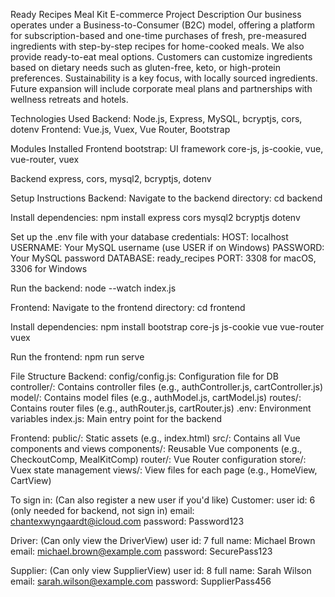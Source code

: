 Ready Recipes Meal Kit E-commerce
Project Description
Our business operates under a Business-to-Consumer (B2C) model, offering a platform for subscription-based and one-time purchases of fresh, pre-measured ingredients with step-by-step recipes for home-cooked meals. We also provide ready-to-eat meal options. Customers can customize ingredients based on dietary needs such as gluten-free, keto, or high-protein preferences. Sustainability is a key focus, with locally sourced ingredients. Future expansion will include corporate meal plans and partnerships with wellness retreats and hotels.

Technologies Used
Backend: Node.js, Express, MySQL, bcryptjs, cors, dotenv
Frontend: Vue.js, Vuex, Vue Router, Bootstrap

Modules Installed
Frontend
bootstrap: UI framework
core-js, js-cookie, vue, vue-router, vuex

Backend
express, cors, mysql2, bcryptjs, dotenv

Setup Instructions
Backend:
Navigate to the backend directory:
cd backend

Install dependencies:
npm install express cors mysql2 bcryptjs dotenv

Set up the .env file with your database credentials:
HOST: localhost
USERNAME: Your MySQL username (use USER if on Windows)
PASSWORD: Your MySQL password
DATABASE: ready_recipes
PORT: 3308 for macOS, 3306 for Windows

Run the backend:
node --watch index.js

Frontend:
Navigate to the frontend directory:
cd frontend

Install dependencies:
npm install bootstrap core-js js-cookie vue vue-router vuex

Run the frontend:
npm run serve

File Structure
Backend:
config/config.js: Configuration file for DB
controller/: Contains controller files (e.g., authController.js, cartController.js)
model/: Contains model files (e.g., authModel.js, cartModel.js)
routes/: Contains router files (e.g., authRouter.js, cartRouter.js)
.env: Environment variables
index.js: Main entry point for the backend

Frontend:
public/: Static assets (e.g., index.html)
src/: Contains all Vue components and views
components/: Reusable Vue components (e.g., CheckoutComp, MealKitComp)
router/: Vue Router configuration
store/: Vuex state management
views/: View files for each page (e.g., HomeView, CartView)

To sign in: (Can also register a new user if you'd like)
Customer:
user id: 6 (only needed for backend, not sign in)
email: chantexwyngaardt@icloud.com
password: Password123


Driver: (Can only view the DriverView)
user id: 7
full name: Michael Brown
email: michael.brown@example.com
password: SecurePass123

Supplier: (Can only view SupplierView)
user id: 8
full name: Sarah Wilson
email: sarah.wilson@example.com
password: SupplierPass456


